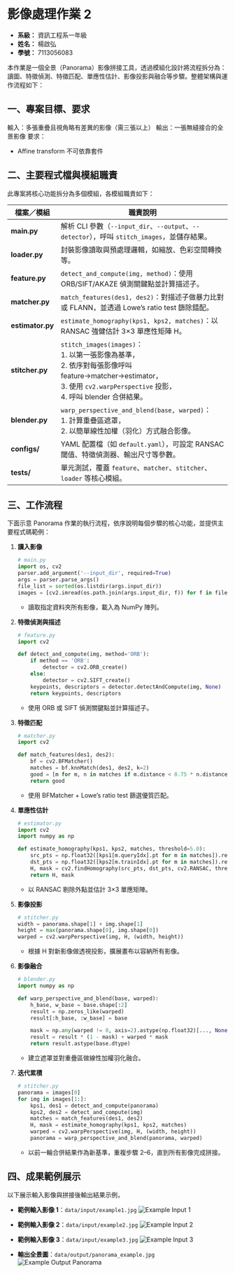 # 影像處理作業 2

- **系級：** 資訊工程系一年級
- **姓名：** 楊啟弘
- **學號：** 7113056083

本作業是一個全景（Panorama）影像拼接工具，透過模組化設計將流程拆分為：讀圖、特徵偵測、特徵匹配、單應性估計、影像投影與融合等步驟。整體架構與運作流程如下：



## 一、專案目標、要求

輸入：多張重疊且視角略有差異的影像（需三張以上）
輸出：一張無縫接合的全景影像
要求：
- Affine transform 不可依靠套件

## 二、主要程式檔與模組職責

此專案將核心功能拆分為多個模組，各模組職責如下：

| 檔案／模組            | 職責說明                                                                                                                                           |
| ---------------- | ---------------------------------------------------------------------------------------------------------------------------------------------- |
| **main.py**      | 解析 CLI 參數（`--input_dir`、`--output`、`--detector`），呼叫 `stitch_images`，並儲存結果。                                                                     |
| **loader.py**    | 封裝影像讀取與預處理邏輯，如縮放、色彩空間轉換等。                                                                                                                      |
| **feature.py**   | `detect_and_compute(img, method)`：使用 ORB/SIFT/AKAZE 偵測關鍵點並計算描述子。                                                                               |
| **matcher.py**   | `match_features(des1, des2)`：對描述子做暴力比對或 FLANN，並透過 Lowe’s ratio test 篩除錯配。                                                                      |
| **estimator.py** | `estimate_homography(kps1, kps2, matches)`：以 RANSAC 強健估計 3×3 單應性矩陣 H。                                                                          |
| **stitcher.py**  | `stitch_images(images)`：<br>1. 以第一張影像為基準，<br>2. 依序對每張影像呼叫 feature→matcher→estimator，<br>3. 使用 `cv2.warpPerspective` 投影，<br>4. 呼叫 blender 合併結果。 |
| **blender.py**   | `warp_perspective_and_blend(base, warped)`：<br>1. 計算重疊區遮罩，<br>2. 以簡單線性加權（羽化）方式融合影像。                                                            |
| **configs/**     | YAML 配置檔（如 `default.yaml`），可設定 RANSAC 閾值、特徵偵測器、輸出尺寸等參數。                                                                                        |
| **tests/**       | 單元測試，覆蓋 `feature`、`matcher`、`stitcher`、`loader` 等核心模組。                                                                                         |

## 三、工作流程

下面示意 Panorama 作業的執行流程，依序說明每個步驟的核心功能，並提供主要程式碼範例：

1. **讀入影像**

   ```python
   # main.py
   import os, cv2
   parser.add_argument('--input_dir', required=True)
   args = parser.parse_args()
   file_list = sorted(os.listdir(args.input_dir))
   images = [cv2.imread(os.path.join(args.input_dir, f)) for f in file_list]
   ```

   * 讀取指定資料夾所有影像，載入為 NumPy 陣列。

2. **特徵偵測與描述**

   ```python
   # feature.py
   import cv2

   def detect_and_compute(img, method='ORB'):
       if method == 'ORB':
           detector = cv2.ORB_create()
       else:
           detector = cv2.SIFT_create()
       keypoints, descriptors = detector.detectAndCompute(img, None)
       return keypoints, descriptors
   ```

   * 使用 ORB 或 SIFT 偵測關鍵點並計算描述子。

3. **特徵匹配**

   ```python
   # matcher.py
   import cv2

   def match_features(des1, des2):
       bf = cv2.BFMatcher()
       matches = bf.knnMatch(des1, des2, k=2)
       good = [m for m, n in matches if m.distance < 0.75 * n.distance]
       return good
   ```

   * 使用 BFMatcher + Lowe’s ratio test 篩選優質匹配。

4. **單應性估計**

   ```python
   # estimator.py
   import cv2
   import numpy as np

   def estimate_homography(kps1, kps2, matches, threshold=5.0):
       src_pts = np.float32([kps1[m.queryIdx].pt for m in matches]).reshape(-1,1,2)
       dst_pts = np.float32([kps2[m.trainIdx].pt for m in matches]).reshape(-1,1,2)
       H, mask = cv2.findHomography(src_pts, dst_pts, cv2.RANSAC, threshold)
       return H, mask
   ```

   * 以 RANSAC 剔除外點並估計 3×3 單應矩陣。

5. **影像投影**

   ```python
   # stitcher.py
   width = panorama.shape[1] + img.shape[1]
   height = max(panorama.shape[0], img.shape[0])
   warped = cv2.warpPerspective(img, H, (width, height))
   ```

   * 根據 H 對新影像做透視投影，擴展畫布以容納所有影像。

6. **影像融合**

   ```python
   # blender.py
   import numpy as np

   def warp_perspective_and_blend(base, warped):
       h_base, w_base = base.shape[:2]
       result = np.zeros_like(warped)
       result[:h_base, :w_base] = base

       mask = np.any(warped != 0, axis=2).astype(np.float32)[..., None]
       result = result * (1 - mask) + warped * mask
       return result.astype(base.dtype)
   ```

   * 建立遮罩並對重疊區做線性加權羽化融合。

7. **迭代累積**

   ```python
   # stitcher.py
   panorama = images[0]
   for img in images[1:]:
       kps1, des1 = detect_and_compute(panorama)
       kps2, des2 = detect_and_compute(img)
       matches = match_features(des1, des2)
       H, mask = estimate_homography(kps1, kps2, matches)
       warped = cv2.warpPerspective(img, H, (width, height))
       panorama = warp_perspective_and_blend(panorama, warped)
   ```

   * 以前一輪合併結果作為新基準，重複步驟 2–6，直到所有影像完成拼接。

## 四、成果範例展示

以下展示輸入影像與拼接後輸出結果示例，

- **範例輸入影像 1**：`data/input/example1.jpg`
  ![Example Input 1](../input/a.png)

- **範例輸入影像 2**：`data/input/example2.jpg`
  ![Example Input 2](../input/b.png)

- **範例輸入影像 3**：`data/input/example3.jpg`
  ![Example Input 3](../input/c.png)

- **輸出全景圖**：`data/output/panorama_example.jpg`
  ![Example Output Panorama](../output/panorama.jpg)